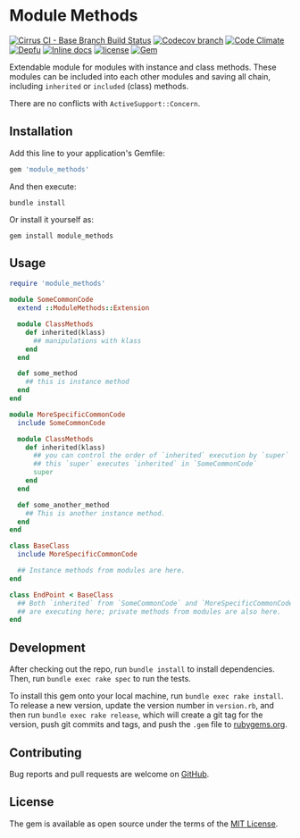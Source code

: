 # Module Methods

[![Cirrus CI - Base Branch Build Status](https://img.shields.io/cirrus/github/AlexWayfer/module_methods?style=flat-square)](https://cirrus-ci.com/github/AlexWayfer/module_methods)
[![Codecov branch](https://img.shields.io/codecov/c/github/AlexWayfer/module_methods/master.svg?style=flat-square)](https://codecov.io/gh/AlexWayfer/module_methods)
[![Code Climate](https://img.shields.io/codeclimate/maintainability/AlexWayfer/module_methods.svg?style=flat-square)](https://codeclimate.com/github/AlexWayfer/module_methods)
[![Depfu](https://img.shields.io/depfu/AlexWayfer/benchmark_toys?style=flat-square)](https://depfu.com/repos/github/AlexWayfer/module_methods)
[![Inline docs](https://inch-ci.org/github/AlexWayfer/module_methods.svg?branch=master)](https://inch-ci.org/github/AlexWayfer/module_methods)
[![license](https://img.shields.io/github/license/AlexWayfer/module_methods.svg?style=flat-square)](https://github.com/AlexWayfer/module_methods/blob/master/LICENSE.txt)
[![Gem](https://img.shields.io/gem/v/module_methods.svg?style=flat-square)](https://rubygems.org/gems/module_methods)

Extendable module for modules with instance and class methods.
These modules can be included into each other modules and saving all chain,
including `inherited` or `included` (class) methods.

There are no conflicts with `ActiveSupport::Concern`.

## Installation

Add this line to your application's Gemfile:

```ruby
gem 'module_methods'
```

And then execute:

```shell
bundle install
```

Or install it yourself as:

```shell
gem install module_methods
```

## Usage

```ruby
require 'module_methods'

module SomeCommonCode
  extend ::ModuleMethods::Extension

  module ClassMethods
    def inherited(klass)
      ## manipulations with klass
    end
  end

  def some_method
    ## this is instance method
  end
end

module MoreSpecificCommonCode
  include SomeCommonCode

  module ClassMethods
    def inherited(klass)
      ## you can control the order of `inherited` execution by `super`
      ## this `super` executes `inherited` in `SomeCommonCode`
      super
    end
  end

  def some_another_method
    ## This is another instance method.
  end
end

class BaseClass
  include MoreSpecificCommonCode

  ## Instance methods from modules are here.
end

class EndPoint < BaseClass
  ## Both `inherited` from `SomeCommonCode` and `MoreSpecificCommonCode`
  ## are executing here; private methods from modules are also here.
end
```

## Development

After checking out the repo, run `bundle install` to install dependencies.
Then, run `bundle exec rake spec` to run the tests.

To install this gem onto your local machine, run `bundle exec rake install`.
To release a new version, update the version number in `version.rb`,
and then run `bundle exec rake release`, which will create a git tag
for the version, push git commits and tags, and push the `.gem` file
to [rubygems.org](https://rubygems.org).

## Contributing

Bug reports and pull requests are welcome on [GitHub](https://github.com/AlexWayfer/module_methods).

## License

The gem is available as open source under the terms of the
[MIT License](https://opensource.org/licenses/MIT).
